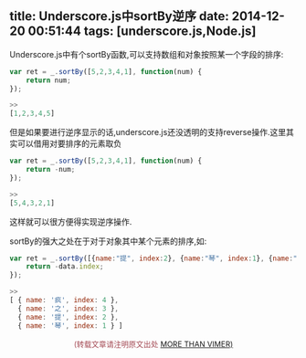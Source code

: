 title: Underscore.js中sortBy逆序
date: 2014-12-20 00:51:44
tags: [underscore.js,Node.js]
---
Underscore.js中有个sortBy函数,可以支持数组和对象按照某一个字段的排序:
```javascript
var ret = _.sortBy([5,2,3,4,1], function(num) {
	return num;
});

>>
[1,2,3,4,5]
```
但是如果要进行逆序显示的话,underscore.js还没透明的支持reverse操作.这里其实可以借用对要排序的元素取负
```javascript
var ret = _.sortBy([5,2,3,4,1], function(num) {
	return -num;
});

>>
[5,4,3,2,1]
```
这样就可以很方便得实现逆序操作.

sortBy的强大之处在于对于对象其中某个元素的排序,如:

```javascript
var ret = _.sortBy([{name:"提", index:2}, {name:"琴", index:1}, {name:"疯",index:4},{name:"之",index:3}], function(data) {
	return -data.index;
});

>>
[ { name: '疯', index: 4 },
  { name: '之', index: 3 },
  { name: '提', index: 2 },
  { name: '琴', index: 1 } ]
```

<center><font color='#a44a54' size='2px'>(转载文章请注明原文出处 <a href='http://vimer.me' style='font-color:#496b98'>MORE THAN VIMER)</a></font></center>
